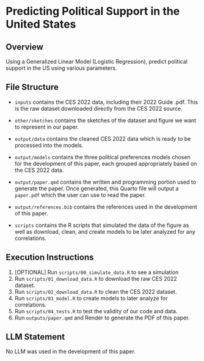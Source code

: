 # Predicting Political Support in the United States

## Overview
Using a Generalized Linear Model (Logistic Regression), predict political support in the US using various parameters.

## File Structure
- `inputs` contains the CES 2022 data, including their 2022 Guide .pdf. This is the raw dataset downloaded directly from the CES 2022 source.

- `other/sketches` contains the sketches of the dataset and figure we want to represent in our paper.

- `output/data` contains the cleaned CES 2022 data which is ready to be processed into the models.

- `output/models` contains the three political preferences models chosen for the development of this paper, each grouped appropriately based on the CES 2022 data.

- `output/paper.qmd` contains the written and programming portion used to generate the paper. Once generated, this Quarto file will output a `paper.pdf` which the user can use to read the paper. 

- `output/references.bib` contains the references used in the development of this paper.

- `scripts` contains the R scripts that simulated the data of the figure as well as download, clean, and create models to be later analyzed for any correlations.


## Execution Instructions

1. [OPTIONAL] Run `scripts/00_simulate_data.R` to see a simulation
2. Run `scripts/01_download_data.R` to download the raw CES 2022 dataset.
3. Run `scripts/02_download_data.R` to clean the CES 2022 dataset.
4. Run `scripts/03_model.R` to create models to later analyze for correlations.
5. Run `scripts/04_tests.R` to test the validity of our code and data.
6. Run `outputs/paper.qmd` and Render to generate the PDF of this paper.


## LLM Statement
No LLM was used in the development of this paper.